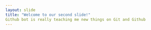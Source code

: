 ```yaml
---
layout: slide
title: "Welcome to our second slide!"
Github bot is really teaching me new things on Git and Github
---
```

